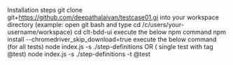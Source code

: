 Installation steps
git clone git+https://github.com/deepathalaivan/testcase01.gi into your workspace directory (example: open git bash and type cd /c/users/your-username/workspace)
cd clt-bdd-ui
execute the below npm command
npm install --chromedriver_skip_download=true
execute the below command 
(for all tests)
node index.js -s ./step-definitions 
OR ( single test with tag @test)
node index.js -s ./step-definitions -t @test   

